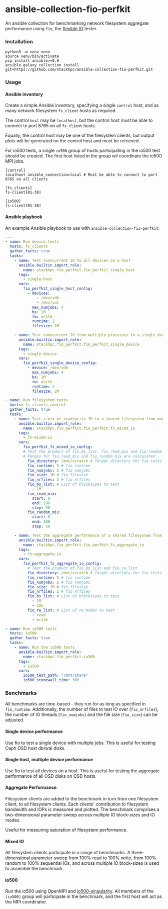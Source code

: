 # ansible-collection-fio-perfkit

An ansible collection for benchmarking network filesystem aggregate performance using `fio`, the [flexible IO](https://fio.readthedocs.io/en/latest/) tester.

### Installation

```
python3 -m venv venv
source venv/bin/activate
pip install ansible>=9.0
ansible-galaxy collection install git+https://github.com/stackhpc/ansible-collection-fio-perfkit.git
```

### Usage

#### Ansible inventory

Create a simple Ansible inventory, specifying a single `control` host, and as many network filesystem `fs_client` hosts as required. 

The control `host` may be `localhost`, but the control host must be able to connect to port 8765 on all `fs_client` hosts. 

Equally, the control host may be one of the filesystem clients, but output plots will be generated on the control host and must be retrieved.

For io500 tests, a single `io500` group of hosts participating in the io500 test should be created. The first host
listed in the group wil coordinate the io500 MPI jobs.

```
[control]
localhost ansible_connection=local # Must be able to connect to port 8765 on all clients

[fs_clients]
fs-client[01-30]

[io500]
fs-client[01-30]
```

#### Ansible playbook
An example Ansible playbook to use with `ansible-collection-fio-perfkit`:
```yaml
---
- name: Run device tests
  hosts: fs_clients
  gather_facts: true
  tasks:
    - name: Test conncurrent IO to all devices on a host
      ansible.builtin.import_role:
        name: stackhpc.fio_perfkit.fio_perfkit_single_host
      tags:
        - single-host
      vars:
        fio_perfkit_single_host_config:
          - devices:
              - /dev/vdb
              - /dev/vdc
            max_numjobs: 4
            bs: 1M
            rw: write
            runtime: 2
            filesize: 2M

    - name: Test conncurrent IO from multiple processes to a single device on a host
      ansible.builtin.import_role:
        name: stackhpc.fio_perfkit.fio_perfkit_single_device
      tags:
        - single-device
      vars:
        fio_perfkit_single_device_config:
          - device: /dev/vdb
            max_numjobs: 4
            bs: 1M
            rw: write
            runtime: 2
            filesize: 2M

- name: Run filesystem tests
  hosts: fs_clients,control
  gather_facts: true
  tasks:
    - name: Test a mix of read/write IO to a shared filesystem from many clients
      ansible.builtin.import_role:
        name: stackhpc.fio_perfkit.fio_perfkit_fs_mixed_io
      tags:
        - fs-mixed-io
      vars:
        fio_perfkit_fs_mixed_io_config:
        # Test the product of fio_bs_list, fio_read_mix and fio_random_mix
        # Ranges for fio_read_mix and fio_random_mix are calculated
          fio_directory: /mnt/scratch # Target directory for fio tests
          fio_runtime: 5 # fio runtime
          fio_numjobs: 2 # fio numjobs
          fio_size: 1M # fio filesize
          fio_nrfiles: 2 # fio nrfiles
          fio_bs_list: # List of blocksizes to test
            - 1M
          fio_read_mix:
            start: 0
            end: 100
            step: 50
          fio_random_mix:
            start: 0
            end: 100
            step: 50

    - name: Test the aggregate performance of a shared filesystem from many clients
      ansible.builtin.import_role:
        name: stackhpc.fio_perfkit.fio_perfkit_fs_aggregate_io
      tags:
        - fs-aggregate-io
      vars:
        fio_perfkit_fs_aggregate_io_config:
          # Test the product of fio_bs_list and fio_rw_list
          fio_directory: /mnt/scratch # Target directory for fio tests
          fio_runtime: 5 # fio runtime
          fio_numjobs: 2 # fio numjobs
          fio_size: 1M # fio filesize
          fio_nrfiles: 2 # fio nrfiles
          fio_bs_list: # List of blocksizes to test
            - 1M
            - 32k
          fio_rw_list: # List of rw modes to test
            - read
            - write

- name: Run io500 tests
  hosts: io500
  gather_facts: true
  tasks:
    - name: Run the io500 tests
      ansible.builtin.import_role:
        name: stackhpc.fio_perfkit.io500
      tags:
        - io500
      vars:
        io500_test_path: "/mnt/share"
        io500_stonewall_time: 300
```

### Benchmarks
All benchmarks are time-based - they run for as long as specified in `fio_runtime`. Additionally, the number of files to test IO over (`fio_nrfiles`), the number of IO threads (`fio_numjobs`) and the file size (`fio_size`) can be adjusted.

#### Single device performance
Use fio to test a single device with multiple jobs. This is useful for testing Ceph OSD host db/wal disks.

#### Single host, multiple device performance
Use fio to test all devices on a host. This is useful for testing the aggregate performance of all OSD disks on OSD hosts. 

#### Aggregate Performance
Filesystem clients are added to the benchmark in turn from one filesystem client, to all filesystem clients. Each clients' contribution to filesystem bandwidth and IOPs is measured and plotted. The benchmark comprises a two-dimensional parameter sweep across multiple IO block-sizes and IO modes.

Useful for measuring saturation of filesystem performance. 

#### Mixed IO
All filesystem clients participate in a range of benchmarks. A three-dimensional parameter sweep from 100% read to 100%
write, from 100% random to 100% sequential IOs, and across multiple IO block-sizes is used to assemble the benchmark.

#### io500
Run the io500 using OpenMPI and [io500-singularity](https://github.com/stackhpc/io500-singularity). All members of the
`[io500]` group will participate in the benchmark, and the first host will act as the MPI coordinator. 